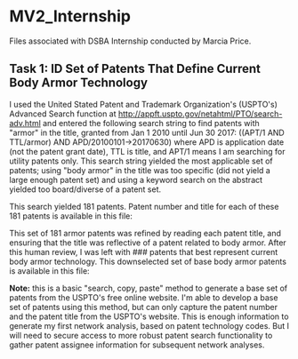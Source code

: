 # MV2_Internship
Files associated with DSBA Internship conducted by Marcia Price.

## Task 1: ID Set of Patents That Define Current Body Armor Technology 

I used the United Stated Patent and Trademark Organization's (USPTO's) Advanced Search function at http://appft.uspto.gov/netahtml/PTO/search-adv.html and entered the following search string to find patents with "armor" in the title, granted from Jan 1 2010 until Jun 30 2017: ((APT/1 AND TTL/armor) AND APD/20100101->20170630) where APD is application date (not the patent grant date), TTL is title, and APT/1 means I am searching for utility patents only. This search string yielded the most applicable set of patents; using "body armor" in the title was too specific (did not yield a large enough patent set) and using a keyword search on the abstract yielded too board/diverse of a patent set.

This search yielded 181 patents. Patent number and title for each of these 181 patents is available in this file:

This set of 181 armor patents was refined by reading each patent title, and ensuring that the title was reflective of a patent related to body armor. After this human review, I was left with ### patents that best represent current body armor technology. This downselected set of base body armor patents is available in this file:

**Note:** this is a basic "search, copy, paste" method to generate a base set of patents from the USPTO's free online website. I'm able to develop a base set of patents using this method, but can only capture the patent number and the patent title from the USPTO's website. This is enough information to generate my first network analysis, based on patent technology codes. But I will need to secure access to more robust patent search functionality to gather patent assignee information for subsequent network analyses.
